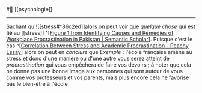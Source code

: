 #🌱 [[psychologie]]

---
Sachant qu'![[stress#^86c2ed]]alors on peut voir que *quelque chose* qui est **lié** au [[stress]] ^[[Figure 1 from Identifying Causes and Remedies of Workplace Procrastination in Pakistan | Semantic Scholar](https://www.semanticscholar.org/paper/Identifying-Causes-and-Remedies-of-Workplace-in-Shaikh-Shaikh/500fec674fdf8c4f1bbd597a8fbd5fba8c974671/figure/0)]. Puisque c'est le cas ^[[Correlation Between Stress and Academic Procrastination - Peachy Essay](https://peachyessay.com/sample-essay/correlation-between-stress-and-academic-procrastination/?utm_source=rss&utm_medium=rss&utm_campaign=correlation-between-stress-and-academic-procrastination)] alors on peut en *conclure* que 
*Exemple* : l'école française amène au stress et donc d'une manière ou d'une autre vous serez atteint de *procrastination* qui vous empêchera de faire vos devoirs ; à noter que cela ne donne pas une bonne image aux personnes qui sont autour de vous comme vos professeurs et vos parents, mais plus encore cela ne favorise pas le bien-être à l'école